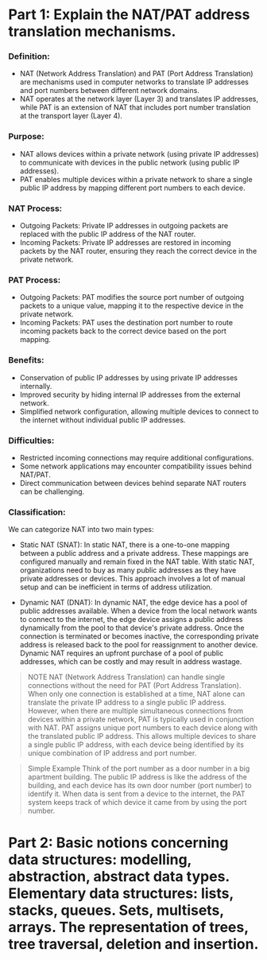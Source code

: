 # Part 1: Explain the NAT/PAT address translation mechanisms.
### Definition:
- NAT (Network Address Translation) and PAT (Port Address Translation) are mechanisms used in computer networks to translate IP addresses and port numbers between different network domains.
- NAT operates at the network layer (Layer 3) and translates IP addresses, while PAT is an extension of NAT that includes port number translation at the transport layer (Layer 4).

### Purpose:
- NAT allows devices within a private network (using private IP addresses) to communicate with devices in the public network (using public IP addresses).
- PAT enables multiple devices within a private network to share a single public IP address by mapping different port numbers to each device.

### NAT Process:
- Outgoing Packets: Private IP addresses in outgoing packets are replaced with the public IP address of the NAT router.
- Incoming Packets: Private IP addresses are restored in incoming packets by the NAT router, ensuring they reach the correct device in the private network.

### PAT Process:
- Outgoing Packets: PAT modifies the source port number of outgoing packets to a unique value, mapping it to the respective device in the private network.
- Incoming Packets: PAT uses the destination port number to route incoming packets back to the correct device based on the port mapping.

### Benefits:
- Conservation of public IP addresses by using private IP addresses internally.
- Improved security by hiding internal IP addresses from the external network.
- Simplified network configuration, allowing multiple devices to connect to the internet without individual public IP addresses.

### Difficulties:
- Restricted incoming connections may require additional configurations.
- Some network applications may encounter compatibility issues behind NAT/PAT.
- Direct communication between devices behind separate NAT routers can be challenging.

### Classification:
We can categorize NAT into two main types:

- Static NAT (SNAT): In static NAT, there is a one-to-one mapping between a public address and a private address. These mappings are configured manually and remain fixed in the NAT table. With static NAT, organizations need to buy as many public addresses as they have private addresses or devices. This approach involves a lot of manual setup and can be inefficient in terms of address utilization.

- Dynamic NAT (DNAT): In dynamic NAT, the edge device has a pool of public addresses available. When a device from the local network wants to connect to the internet, the edge device assigns a public address dynamically from the pool to that device's private address. Once the connection is terminated or becomes inactive, the corresponding private address is released back to the pool for reassignment to another device. Dynamic NAT requires an upfront purchase of a pool of public addresses, which can be costly and may result in address wastage.

> NOTE
NAT (Network Address Translation) can handle single connections without the need for PAT (Port Address Translation). When only one connection is established at a time, NAT alone can translate the private IP address to a single public IP address. However, when there are multiple simultaneous connections from devices within a private network, PAT is typically used in conjunction with NAT. PAT assigns unique port numbers to each device along with the translated public IP address. This allows multiple devices to share a single public IP address, with each device being identified by its unique combination of IP address and port number.

> Simple Example
Think of the port number as a door number in a big apartment building. The public IP address is like the address of the building, and each device has its own door number (port number) to identify it. When data is sent from a device to the internet, the PAT system keeps track of which device it came from by using the port number.

# Part 2: Basic notions concerning data structures: modelling, abstraction, abstract data types. Elementary data structures: lists, stacks, queues. Sets, multisets, arrays. The representation of trees, tree traversal, deletion and insertion.
